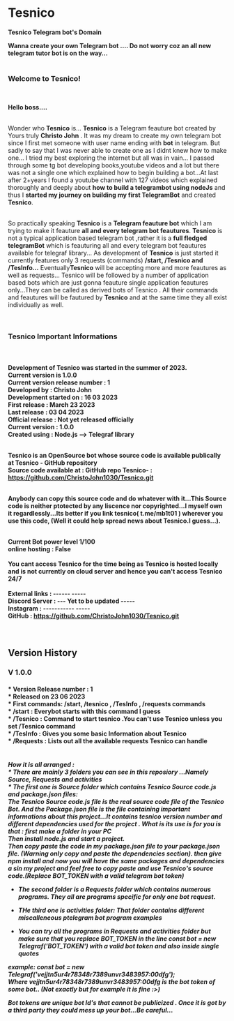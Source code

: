 # Tesnico
 
 
 **</h2>Tesnico Telegram bot's Domain</h2>**

<b>**Wanna create your own Telegram bot .... Do not worry coz an all new telegram tutor bot is on the way...**<br></b><br>
<!-- As an Introduction let me tell you something : If you wanna create your own telegram bot feel free subscribe to our telegram bot tutor bot at @tgbt
!-->
**<h3>Welcome to Tesnico! </h3><br>**

<b><head>Hello boss....</head><br><br></b>
<body>

Wonder who **Tesnico** is...  **Tesnico** is a Telegram feauture bot created by Yours truly **Christo John** . It was my dream to create my own telegram bot since I first met someone with user name ending with **bot** in telegram. But sadly to say that I was never able to create one as I didnt knew how to make one... I tried my best exploring the internet but all was in vain... I passed through some tg bot developing books,youtube videos and a lot but there was not a single one which explained how to begin building a bot...At last after 2+years I found a youtube channel with 127 videos which explained thoroughly and deeply about **how to build a telegrambot using nodeJs** and thus I **started my journey on building my first TelegramBot** and created **Tesnico**.<br><br>

So practically speaking **Tesnico** is a **Telegram feauture bot** which I am trying to make it feauture **all and every telegram bot feautures**. **Tesnico** is not a typical application based telegram bot ,rather it is a **full fledged telegramBot** which is feauturing all and every telegram bot feautures available for telegraf library...
    As development of **Tesnico** is just started it currently features only 3 requests (commands) **/start, /Tesnico and /TesInfo...**
    Eventually**Tesnico** will be accepting more and more feautures as well as requests...
    Tesnico will be followed by a number of application based bots which are just gonna feauture single application feautures only...They can be called as derived bots of Tesnico . All their commands and feautures will be fautured by **Tesnico** and at the same time they all exist individually as well.
</body><br>


**<h3>Tesnico Important Informations</h3>**
<br>
<h4>

Development of **Tesnico** was started in the summer of 2023.<br>
Current version is 1.0.0<br>
Current version release number : 1<br>
Developed by : Christo John<br>
Development started on : 16 03 2023<br>
First release : March 23 2023<br>
Last release : 03 04 2023<br>
Official release : Not yet released officially<br>
Current version : 1.0.0<br>
Created using : Node.js --> Telegraf library<br><br><p>
Tesnico is an OpenSource bot whose source code is available publically at Tesnico - GitHub repository  
<b>Source code available at : GitHub repo Tesnico- :   https://github.com/ChristoJohn1030/Tesnico.git</b>
</p><br>
Anybody can copy this source code and do whatever with it...This Source code is neither ptotected by any liscence nor copyrighted...I myself own it regardlessly...Its better if you link tesnico( t.me/mb1t01 ) wherever you use this code, (Well it could help  spread news about Tesnico.I guess...).<br><br>

Current Bot power level 1/100<br>
online hosting : False<br><br>
You cant access **Tesnico** for the time being as **Tesnico** is hosted locally and is not currently on cloud server and hence you can't access **Tesnico** 24/7<br><br>
External links : ------                    -----<br>
Discord Server : --- **Yet to be updated**   -----<br>
Instagram : -----------                    -----<br>
GitHub : https://github.com/ChristoJohn1030/Tesnico.git<br><br><br>


</h4>

<b><h2>Version History</h2></b>

<h3> 

**V 1.0.0**

</h3>
<h4>
    * Version Release number : 1 <br>
    * Released on 23 06 2023<br>
    * First commands:  /start, /tesnico , /TesInfo , /requests commands <br>
    * /start : Everybot starts with this command I guess<br>
    * /Tesnico : Command to start tesnico .You can't use Tesnico unless you set /Tesnico command<br>
    * /TesInfo : Gives you some basic Information about Tesnico<br>
    * /Requests : Lists out all the available requests Tesnico can handle<br><br>
</h4>
<h5>
How it is all arranged :<br>
* There are mainly 3 folders you can see in this reposiory ...Namely Source, Requests and activities<br>
* The first one is Source folder which contains Tesnico Source code.js and package.json files:<br>
    The Tesnico Source code.js file is the real source code file of the Tesnico Bot. And the Package.json file is the file containing important informations about this project...It contains tesnico version number and different dependencies used for the project . What is its use is for you is that : first make a folder in your PC<br>Then install node.js and start a project. <br>Then copy paste the code in my package.json file to your package.json file. (Warning only copy and paste the dependencies section).
    then give npm install and now you will have the same packages and dependencies a sin my project and feel free to copy paste and use Tesnico's source code.(Replace BOT_TOKEN with a valid telegram bot token)

* The second folder is a Requests folder which contains numerous programs. They all are programs specific for only one bot request.

* THe third one is activities folder: That folder contains different miscalleneous ptelegram bot program examples

* You can try all the programs in Requests and activities folder but make sure that you replace BOT_TOKEN in the line <a> const bot = new Telegraf('BOT_TOKEN') </a> with a valid bot token and also inside single quotes 

example: <a> const bot = new Telegraf('vejjtn5ur4r78348r7389unvr3483957:00dfg');</a><br>
Where <a> vejjtn5ur4r78348r7389unvr3483957:00dfg </a> is the bot token of some bot.. (Not exactly but for example it is fine :>)

<b>Bot tokens are unique bot Id's that cannot be publicized . Once it is got by a third party they could mess up your bot...Be careful...</b>


</h5>